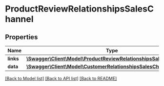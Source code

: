 # ProductReviewRelationshipsSalesChannel

## Properties
Name | Type | Description | Notes
------------ | ------------- | ------------- | -------------
**links** | [**\Swagger\Client\Model\ProductReviewRelationshipsSalesChannelLinks**](ProductReviewRelationshipsSalesChannelLinks.md) |  | [optional] 
**data** | [**\Swagger\Client\Model\CustomerRelationshipsSalesChannelData**](CustomerRelationshipsSalesChannelData.md) |  | [optional] 

[[Back to Model list]](../../README.md#documentation-for-models) [[Back to API list]](../../README.md#documentation-for-api-endpoints) [[Back to README]](../../README.md)

